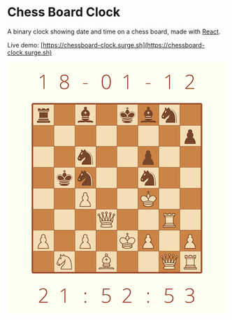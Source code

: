 # Chess Board Clock

A binary clock showing date and time on a chess board, made with [React](https://reactjs.org).

Live demo: [https://chessboard-clock.surge.sh](https://chessboard-clock.surge.sh)

<img src="./screenshot.png" alt="Screenshot" width="500" height="576">
